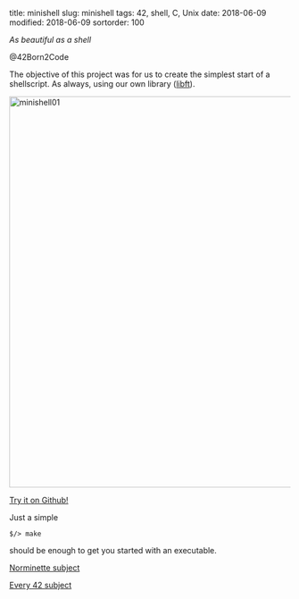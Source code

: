 title: minishell
slug: minishell
tags: 42, shell, C, Unix
date: 2018-06-09
modified: 2018-06-09
sortorder: 100


_As beautiful as a shell_

@42Born2Code

The objective of this project was for us to create the simplest start of a shellscript. As always, using our own library ([libft](https://github.com/abguimba/42-libft)).



<img src="/images/minishell01.png" alt="minishell01" width="700"/>

[Try it on Github!](https://github.com/abguimba/42-minishell)  
  
  

Just a simple
    
    $/> make

should be enough to get you started with an executable.




[Norminette subject](https://github.com/Binary-Hackers/42_Subjects/blob/master/04_Norme/norme_2_0_1.pdf)

[Every 42 subject](https://github.com/agavrel/42_Subjects)
